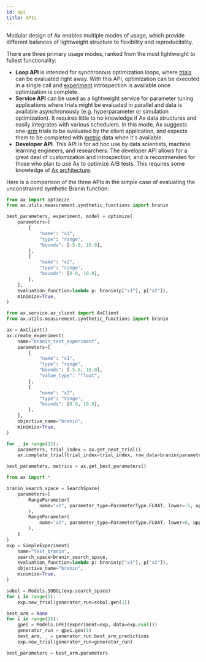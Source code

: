 ```yaml
---
id: api
title: APIs
---
```

Modular design of Ax enables multiple modes of usage, which provide different balances of lightweight structure to flexibility and reproducibility.

There are three primary usage modes, ranked from the most lightweight to fullest functionality:
  - **Loop API** is intended for synchronous optimization loops, where [trials](glossary.md#trial) can be evaluated right away. With this API, optimization can be executed in a single call and [experiment](glossary.md#experiment) introspection is available once optimization is complete.
  - **Service API** can be used as a lightweight service for parameter tuning applications where trials might be evaluated in parallel and data is available asynchronously (e.g. hyperparameter or simulation optimization). It requires little to no knowledge if Ax data structures and easily integrates with various schedulers. In this mode, Ax suggests one-[arm](glossary.md#arm) trials to be evaluated by the client application, and expects them to be completed with [metric](glossary.md#metric) data when it's available.
  - **Developer API**. This API is for ad hoc use by data scientists, machine learning engineers, and researchers.  The developer API allows for a great deal of customization and introspection, and is recommended for those who plan to use Ax to optimize A/B tests. This requires some knowledge of [Ax architecture](core.md).

Here is a comparison of the three APIs in the simple case of evaluating the unconstrained synthetic Branin function:

<!--DOCUSAURUS_CODE_TABS-->
<!--Loop-->
```py
from ax import optimize
from ax.utils.measurement.synthetic_functions import branin

best_parameters, experiment, model = optimize(
    parameters=[
        {
            "name": "x1",
            "type": "range",
            "bounds": [-5.0, 10.0],
        },
        {  
            "name": "x2",
            "type": "range",
            "bounds": [0.0, 10.0],
        },
    ],
    evaluation_function=lambda p: branin(p["x1"], p["x2"]),
    minimize=True,
)
```

<!--Service-->
```py
from ax.service.ax_client import AxClient
from ax.utils.measurement.synthetic_functions import branin

ax = AxClient()
ax.create_experiment(
    name="branin_test_experiment",
    parameters=[
        {
            "name": "x1",
            "type": "range",
            "bounds": [-5.0, 10.0],
            "value_type": "float",
        },
        {
            "name": "x2",
            "type": "range",
            "bounds": [0.0, 10.0],
        },
    ],
    objective_name="branin",
    minimize=True,
)

for _ in range(15):
    parameters, trial_index = ax.get_next_trial()
    ax.complete_trial(trial_index=trial_index, raw_data=branin(parameters["x1"], parameters["x2"]))

best_parameters, metrics = ax.get_best_parameters()
```

<!--Developer-->
```py
from ax import *

branin_search_space = SearchSpace(
    parameters=[
        RangeParameter(
            name="x1", parameter_type=ParameterType.FLOAT, lower=-5, upper=10
        ),
        RangeParameter(
            name="x2", parameter_type=ParameterType.FLOAT, lower=0, upper=15
        ),
    ]
)
exp = SimpleExperiment(
    name="test_branin",
    search_space=branin_search_space,
    evaluation_function=lambda p: branin(p["x1"], p["x2"]),
    objective_name="branin",
    minimize=True,
)

sobol = Models.SOBOL(exp.search_space)
for i in range(5):
    exp.new_trial(generator_run=sobol.gen(1))

best_arm = None
for i in range(15):
    gpei = Models.GPEI(experiment=exp, data=exp.eval())
    generator_run = gpei.gen(1)
    best_arm, _ = generator_run.best_arm_predictions
    exp.new_trial(generator_run=generator_run)

best_parameters = best_arm.parameters
```

<!--END_DOCUSAURUS_CODE_TABS-->
